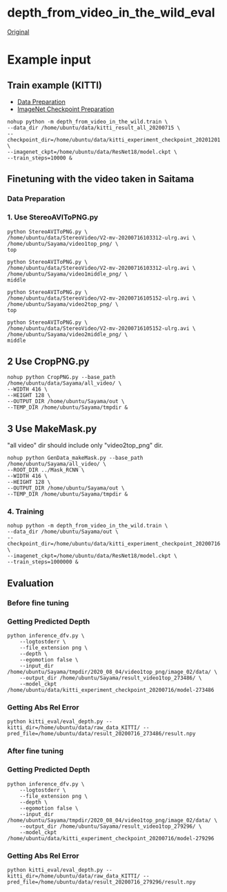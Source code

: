 
# depth_from_video_in_the_wild_eval

[Original](https://github.com/google-research/google-research/tree/master/depth_from_video_in_the_wild)

# Example input

## Train example (KITTI)

- [Data Preparation](https://github.com/go125/PrepareDataForDFV)
- [ImageNet Checkpoint Preparation](https://github.com/dalgu90/resnet-18-tensorflow)

```script
nohup python -m depth_from_video_in_the_wild.train \
--data_dir /home/ubuntu/data/kitti_result_all_20200715 \
--checkpoint_dir=/home/ubuntu/data/kitti_experiment_checkpoint_20201201 \
--imagenet_ckpt=/home/ubuntu/data/ResNet18/model.ckpt \
--train_steps=10000 &
```

## Finetuning with the video taken in Saitama

### Data Preparation

### 1. Use StereoAVIToPNG.py

```
python StereoAVIToPNG.py \
/home/ubuntu/data/StereoVideo/V2-mv-20200716103312-ulrg.avi \
/home/ubuntu/Sayama/video1top_png/ \
top
```

```
python StereoAVIToPNG.py \
/home/ubuntu/data/StereoVideo/V2-mv-20200716103312-ulrg.avi \
/home/ubuntu/Sayama/video1middle_png/ \
middle
```

```
python StereoAVIToPNG.py \
/home/ubuntu/data/StereoVideo/V2-mv-20200716105152-ulrg.avi \
/home/ubuntu/Sayama/video2top_png/ \
top
```

```
python StereoAVIToPNG.py \
/home/ubuntu/data/StereoVideo/V2-mv-20200716105152-ulrg.avi \
/home/ubuntu/Sayama/video2middle_png/ \
middle
```

## 2 Use CropPNG.py

```script
nohup python CropPNG.py --base_path /home/ubuntu/data/Sayama/all_video/ \
--WIDTH 416 \
--HEIGHT 128 \
--OUTPUT_DIR /home/ubuntu/Sayama/out \
--TEMP_DIR /home/ubuntu/Sayama/tmpdir &
```

## 3 Use MakeMask.py
"all video" dir should include only "video2top_png" dir.

```script
nohup python GenData_makeMask.py --base_path /home/ubuntu/Sayama/all_video/ \
--ROOT_DIR ../Mask_RCNN \
--WIDTH 416 \
--HEIGHT 128 \
--OUTPUT_DIR /home/ubuntu/Sayama/out \
--TEMP_DIR /home/ubuntu/Sayama/tmpdir &
```

### 4. Training

```script
nohup python -m depth_from_video_in_the_wild.train \
--data_dir /home/ubuntu/Sayama/out \
--checkpoint_dir=/home/ubuntu/data/kitti_experiment_checkpoint_20200716 \
--imagenet_ckpt=/home/ubuntu/data/ResNet18/model.ckpt \
--train_steps=1000000 &

```

## Evaluation

### Before fine tuning

### Getting Predicted Depth

```shell
python inference_dfv.py \
    --logtostderr \
    --file_extension png \
    --depth \
    --egomotion false \
    --input_dir /home/ubuntu/Sayama/tmpdir/2020_08_04/video1top_png/image_02/data/ \
    --output_dir /home/ubuntu/Sayama/result_video1top_273486/ \
    --model_ckpt /home/ubuntu/data/kitti_experiment_checkpoint_20200716/model-273486
```

### Getting Abs Rel Error

```shell
python kitti_eval/eval_depth.py --kitti_dir=/home/ubuntu/data/raw_data_KITTI/ --pred_file=/home/ubuntu/data/result_20200716_273486/result.npy
```

### After fine tuning

### Getting Predicted Depth

```shell
python inference_dfv.py \
    --logtostderr \
    --file_extension png \
    --depth \
    --egomotion false \
    --input_dir /home/ubuntu/Sayama/tmpdir/2020_08_04/video1top_png/image_02/data/ \
    --output_dir /home/ubuntu/Sayama/result_video1top_279296/ \
    --model_ckpt /home/ubuntu/data/kitti_experiment_checkpoint_20200716/model-279296
```

### Getting Abs Rel Error

```shell
python kitti_eval/eval_depth.py --kitti_dir=/home/ubuntu/data/raw_data_KITTI/ --pred_file=/home/ubuntu/data/result_20200716_279296/result.npy
```
